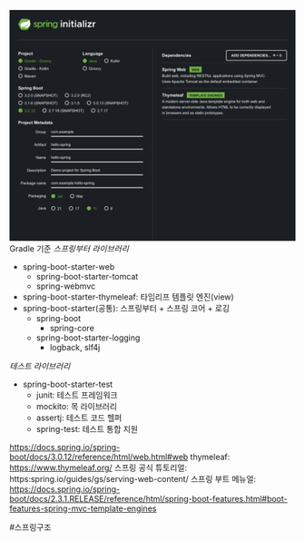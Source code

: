 
![](Users/navill/Documents/Obsidian%20Vault/Pasted%20image%2020231112120238.png)
Gradle 기준
*스프링부터 라이브러리*
- spring-boot-starter-web
	- spring-boot-starter-tomcat
	- spring-webmvc
- spring-boot-starter-thymeleaf: 타임리프 템플릿 엔진(view)
- spring-boot-starter(공통): 스프링부터 + 스프링 코어 + 로깅
	- spring-boot
		- spring-core
	- spring-boot-starter-logging
		- logback, slf4j

*테스트 라이브러리*
- spring-boot-starter-test
	- junit: 테스트 프레임워크
	- mockito: 목 라이브러리
	- assertj: 테스트 코드 헬퍼
	- spring-test: 테스트 통합 지원




https://docs.spring.io/spring-boot/docs/3.0.12/reference/html/web.html#web
thymeleaf: https://www.thymeleaf.org/
스프링 공식 튜토리얼: https:spring.io/guides/gs/serving-web-content/
스프링 부트 메뉴얼: https://docs.spring.io/spring-boot/docs/2.3.1.RELEASE/reference/html/spring-boot-features.html#boot-features-spring-mvc-template-engines

#스프링구조





